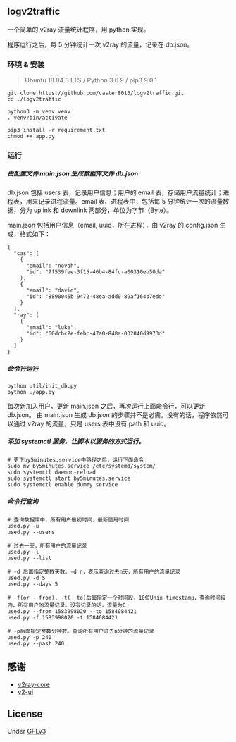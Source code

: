 ## logv2traffic

一个简单的 v2ray 流量统计程序，用 python 实现。

程序运行之后，每 5 分钟统计一次 v2ray 的流量，记录在 db.json。

### 环境 & 安装

> Ubuntu 18.04.3 LTS / Python 3.6.9 / pip3 9.0.1

```
git clone https://github.com/caster8013/logv2traffic.git
cd ./logv2traffic

python3 -m venv venv
. venv/bin/activate

pip3 install -r requirement.txt
chmod +x app.py
```

### 运行

##### 由配置文件 main.json 生成数据库文件 db.json

db.json 包括 users 表，记录用户信息；用户的 email 表，存储用户流量统计；进程表，用来记录进程流量。email 表、进程表中，包括每 5 分钟统计一次的流量数据，分为 uplink 和 downlink 两部分，单位为字节（Byte）。

main.json 包括用户信息（email, uuid，所在进程），由 v2ray 的 config.json 生成，格式如下：

```
{
  "cas": [
    {
      "email": "novah",
      "id": "7f539fee-3f15-46b4-84fc-a00310eb50da"
    },
    {
      "email": "david",
      "id": "8890046b-9472-48ea-add0-89af164b7edd"
    }
  ],
  "ray": [
    {
      "email": "luke",
      "id": "60dcbc2e-febc-47a0-848a-032840d9973d"
    }
  ]
}
```

##### 命令行运行

```
python util/init_db.py
python ./app.py
```

每次新加入用户，更新 main.json 之后，再次运行上面命令行，可以更新 db.json。
由 main.json 生成 db.json 的步骤并不是必需。没有的话，程序依然可以通过 v2ray 的流量，只是 users 表中没有 path 和 uuid。

##### 添加 systemctl 服务，让脚本以服务的方式运行。

```
# 更正by5minutes.service中路径之后，运行下面命令
sudo mv by5minutes.service /etc/systemd/system/
sudo systemctl daemon-reload
sudo systemctl start by5minutes.service
sudo systemctl enable dummy.service
```

##### 命令行查询

```
# 查询数据库中，所有用户最初时间、最新使用时间
used.py -u
used.py --users

# 过去一天，所有用户的流量记录
used.py -l
used.py --list

# -d 后面指定整数天数。-d n，表示查询过去n天，所有用户的流量记录
used.py -d 5
used.py --days 5

# -f(or --from), -t(--to)后面指定一个时间段，10位Unix timestamp，查询时间段内，所有用户的流量记录。没有记录的话，流量为0
used.py --from 1583998020 --to 1584084421
used.py -f 1583998020 -t 1584084421

# -p后面指定整数分钟数。查询所有用户过去n分钟的流量记录
used.py -p 240
used.py --past 240

```

## 感谢

- [v2ray-core](https://github.com/v2ray/v2ray-core.git)
- [v2-ui](https://github.com/sprov065/v2-ui)

## License

Under [GPLv3](https://www.gnu.org/licenses/gpl-3.0.html)

